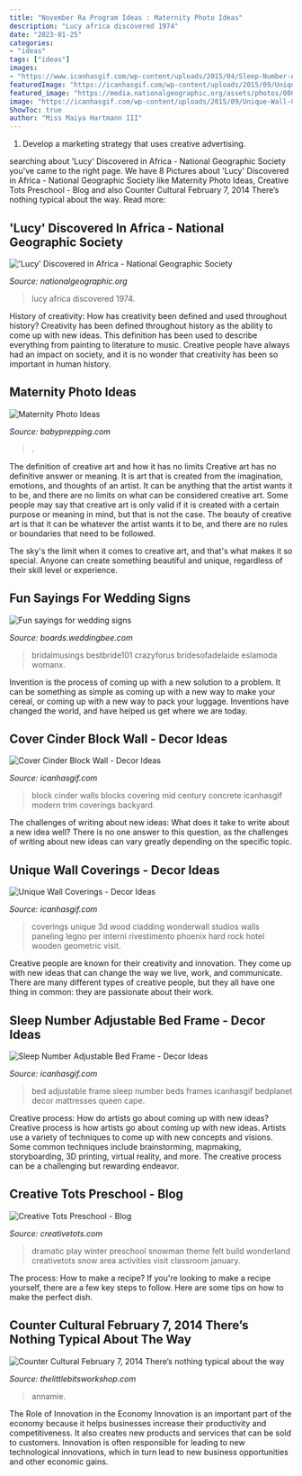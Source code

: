 ```yaml
---
title: "November Ra Program Ideas : Maternity Photo Ideas"
description: "Lucy africa discovered 1974"
date: "2023-01-25"
categories:
- "ideas"
tags: ["ideas"]
images:
- "https://www.icanhasgif.com/wp-content/uploads/2015/04/Sleep-Number-Adjustable-Bed-Frame.jpg"
featuredImage: "https://icanhasgif.com/wp-content/uploads/2015/09/Unique-Wall-Coverings.jpg"
featured_image: "https://media.nationalgeographic.org/assets/photos/000/346/34648_r646x705.jpg?3b599dbcd9a917b42bcb750283a52c57221d8012"
image: "https://icanhasgif.com/wp-content/uploads/2015/09/Unique-Wall-Coverings.jpg"
ShowToc: true
author: "Miss Maiya Hartmann III"
---
```



1. Develop a marketing strategy that uses creative advertising.

	

		
searching about &#039;Lucy&#039; Discovered in Africa - National Geographic Society you've came to the right page. We have 8 Pictures about &#039;Lucy&#039; Discovered in Africa - National Geographic Society like Maternity Photo Ideas, Creative Tots Preschool - Blog and also Counter Cultural February 7, 2014 There’s nothing typical about the way. Read more:
		
    
## &#039;Lucy&#039; Discovered In Africa - National Geographic Society

<img loading=lazy src="https://media.nationalgeographic.org/assets/photos/000/346/34648_r646x705.jpg?3b599dbcd9a917b42bcb750283a52c57221d8012" onerror="this.onerror=null;this.src='https://tse3.mm.bing.net/th?id=OIP.7QC4i2kRcybVSkJdIwd8_gHaIF&amp;pid=15.1';" alt="&#039;Lucy&#039; Discovered in Africa - National Geographic Society">

_Source: nationalgeographic.org_

>lucy africa discovered 1974. 

	

History of creativity: How has creativity been defined and used throughout history?
Creativity has been defined throughout history as the ability to come up with new ideas. This definition has been used to describe everything from painting to literature to music. Creative people have always had an impact on society, and it is no wonder that creativity has been so important in human history.

    
## Maternity Photo Ideas

<img loading=lazy src="https://www.babyprepping.com/wp-content/uploads/2017/11/d32f6866774fd43dedab0c2e8580c859.jpg" onerror="this.onerror=null;this.src='https://tse1.mm.bing.net/th?id=OIP.FNohoM3gOHYOKr8UsRw1pAHaLH&amp;pid=15.1';" alt="Maternity Photo Ideas">

_Source: babyprepping.com_

>. 

	

The definition of creative art and how it has no limits
Creative art has no definitive answer or meaning. It is art that is created from the imagination, emotions, and thoughts of an artist. It can be anything that the artist wants it to be, and there are no limits on what can be considered creative art.
Some people may say that creative art is only valid if it is created with a certain purpose or meaning in mind, but that is not the case. The beauty of creative art is that it can be whatever the artist wants it to be, and there are no rules or boundaries that need to be followed.

The sky's the limit when it comes to creative art, and that's what makes it so special. Anyone can create something beautiful and unique, regardless of their skill level or experience.

    
## Fun Sayings For Wedding Signs

<img loading=lazy src="https://www-static.weddingbee.com/pics/26489/wedding_sign2.jpg" onerror="this.onerror=null;this.src='https://tse4.mm.bing.net/th?id=OIP.13yShxZB66AGNM8UyBPMaAHaLH&amp;pid=15.1';" alt="Fun sayings for wedding signs">

_Source: boards.weddingbee.com_

>bridalmusings bestbride101 crazyforus bridesofadelaide eslamoda womanx. 

	

Invention is the process of coming up with a new solution to a problem. It can be something as simple as coming up with a new way to make your cereal, or coming up with a new way to pack your luggage. Inventions have changed the world, and have helped us get where we are today.

    
## Cover Cinder Block Wall - Decor Ideas

<img loading=lazy src="https://www.icanhasgif.com/wp-content/uploads/2015/09/Cover-Cinder-Block-Wall.jpg" onerror="this.onerror=null;this.src='https://tse3.mm.bing.net/th?id=OIP.Kb9aDVHz8RtVwG-aAh0wMgHaFj&amp;pid=15.1';" alt="Cover Cinder Block Wall - Decor Ideas">

_Source: icanhasgif.com_

>block cinder walls blocks covering mid century concrete icanhasgif modern trim coverings backyard. 

	

The challenges of writing about new ideas: What does it take to write about a new idea well?
There is no one answer to this question, as the challenges of writing about new ideas can vary greatly depending on the specific topic.

    
## Unique Wall Coverings - Decor Ideas

<img loading=lazy src="https://icanhasgif.com/wp-content/uploads/2015/09/Unique-Wall-Coverings.jpg" onerror="this.onerror=null;this.src='https://tse4.mm.bing.net/th?id=OIP.XisF0bORj0zEAd71iUz3hwHaFj&amp;pid=15.1';" alt="Unique Wall Coverings - Decor Ideas">

_Source: icanhasgif.com_

>coverings unique 3d wood cladding wonderwall studios walls paneling legno per interni rivestimento phoenix hard rock hotel wooden geometric visit. 

	

Creative people are known for their creativity and innovation. They come up with new ideas that can change the way we live, work, and communicate. There are many different types of creative people, but they all have one thing in common: they are passionate about their work.

    
## Sleep Number Adjustable Bed Frame - Decor Ideas

<img loading=lazy src="https://www.icanhasgif.com/wp-content/uploads/2015/04/Sleep-Number-Adjustable-Bed-Frame.jpg" onerror="this.onerror=null;this.src='https://tse4.mm.bing.net/th?id=OIP.SeSmrA7iwXnCG0UNGuQaFgHaHa&amp;pid=15.1';" alt="Sleep Number Adjustable Bed Frame - Decor Ideas">

_Source: icanhasgif.com_

>bed adjustable frame sleep number beds frames icanhasgif bedplanet decor mattresses queen cape. 

	

Creative process: How do artists go about coming up with new ideas?
Creative process is how artists go about coming up with new ideas. Artists use a variety of techniques to come up with new concepts and visions. Some common techniques include brainstorming, mapmaking, storyboarding, 3D printing, virtual reality, and more. The creative process can be a challenging but rewarding endeavor.

    
## Creative Tots Preschool - Blog

<img loading=lazy src="http://www.creativetots.com/blog/wp-content/uploads/2013/01/IMG_04281-768x1024.jpg" onerror="this.onerror=null;this.src='https://tse3.mm.bing.net/th?id=OIP.MO42DcCLpr6xewHgGuWNHAHaJ4&amp;pid=15.1';" alt="Creative Tots Preschool - Blog">

_Source: creativetots.com_

>dramatic play winter preschool snowman theme felt build wonderland creativetots snow area activities visit classroom january. 

	

The process: How to make a recipe?
If you're looking to make a recipe yourself, there are a few key steps to follow. Here are some tips on how to make the perfect dish.

    
## Counter Cultural February 7, 2014 There’s Nothing Typical About The Way

<img loading=lazy src="https://www.thelittlebitsworkshop.com/thelittlebitsworkshop.com/Resources/Archive_files/shapeimage_13.png" onerror="this.onerror=null;this.src='https://tse2.mm.bing.net/th?id=OIP.ov6MYvazcU-FePXBYuvCYwAAAA&amp;pid=15.1';" alt="Counter Cultural February 7, 2014 There’s nothing typical about the way">

_Source: thelittlebitsworkshop.com_

>annamie. 

	

The Role of Innovation in the Economy
Innovation is an important part of the economy because it helps businesses increase their productivity and competitiveness. It also creates new products and services that can be sold to customers. Innovation is often responsible for leading to new technological innovations, which in turn lead to new business opportunities and other economic gains.

